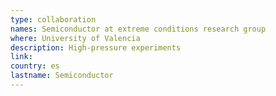 ```yaml
---
type: collaboration
names: Semiconductor at extreme conditions research group
where: University of Valencia
description: High-pressure experiments
link: 
country: es
lastname: Semiconductor
---
```

